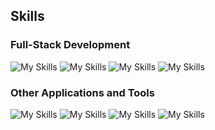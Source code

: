 ## Skills

### Full-Stack Development

![My Skills](https://skillicons.dev/icons?i=html)
![My Skills](https://skillicons.dev/icons?i=css)
![My Skills](https://skillicons.dev/icons?i=js)
![My Skills](https://skillicons.dev/icons?i=docker)

### Other Applications and Tools

![My Skills](https://skillicons.dev/icons?i=git)
![My Skills](https://skillicons.dev/icons?i=github)
![My Skills](https://skillicons.dev/icons?i=vscode)
![My Skills](https://skillicons.dev/icons?i=linux)

<!--
**codem1ner/codem1ner** is a ✨ _special_ ✨ repository because its `README.md` (this file) appears on your GitHub profile.

Here are some ideas to get you started:

- 🔭 I’m currently working on ...
- 🌱 I’m currently learning ...
- 👯 I’m looking to collaborate on ...
- 🤔 I’m looking for help with ...
- 💬 Ask me about ...
- 📫 How to reach me: ...
- 😄 Pronouns: ...
- ⚡ Fun fact: ...
-->
